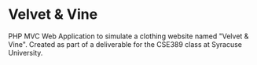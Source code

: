 # Velvet & Vine
PHP MVC Web Application to simulate a clothing website named "Velvet & Vine".
Created as part of a deliverable for the CSE389 class at Syracuse University.
